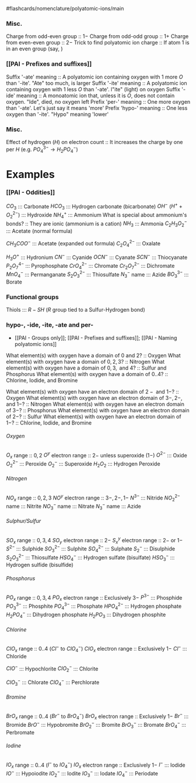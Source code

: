#flashcards/nomenclature/polyatomic-ions/main

### Misc.
Charge from odd-even group :: $1-$
Charge from odd-odd group :: $1+$
Charge from even-even group :: $2-$
Trick to find polyatomic ion charge :: If atom 1 is in an even group (say, )

### [[PAI - Prefixes and suffixes]]
Suffix '-ate' meaning :: A polyatomic ion containing oxygen with 1 more $O$ than '-ite'. "Ate" too much, is larger
Suffix '-ite' meaning :: A polyatomic ion containing oxygen with 1 less $O$ than '-ate'. l"ite" (light) on oxygen
Suffix '-ide' meaning :: A monoatomic ion that, unless it is $O$,  does not contain oxygen. "Ide", died, no oxygen left
Prefix 'per-' meaning :: One more oxygen than '-ate'. Let's just say it means 'more'
Prefix 'hypo-' meaning :: One less oxygen than '-ite'. "Hypo" meaning 'lower'
### Misc.
Effect of hydrogen ($H$) on electron count :: It increases the charge by one per $H$ (e.g. $PO_{4}^{3-} \rightarrow H_{2}PO_{4}^{-}$)
<!--SR:!2023-09-13,1,226-->

# Examples
### [[PAI - Oddities]]
$CO_{3}$ ::: Carbonate
$HCO_{3}$ ::: Hydrogen carbonate (bicarbonate)
$OH^{-}$ ($H^{+} + O_{2}^{2-}$) ::: Hydroxide
$NH_{4}^+$ ::: Ammonium
What is special about ammonium's bonds? :: They are ionic (ammonium is a cation)
$NH_{3}$ ::: Ammonia
$C_{2}H_{3}O_{2}^{-}$ ::: Acetate (normal formula)
<!--SR:!2023-09-18,6,208-->
$CH_{3}COO^{-}$ ::: Acetate (expanded out formula)
$C_{2}O_{4}^{2-}$ ::: Oxalate
<!--SR:!2023-08-06,1,230-->
$H_{3}O^{+}$ ::: Hydronium
$CN^{-}$ ::: Cyanide
$OCN^{-}$ ::: Cyanate
$SCN^{-}$ ::: Thiocyanate
$P_{2}O_{7}^{4-}$ ::: Pyrophosphate
$CrO_{4}^{2-}$ ::: Chromate
$Cr_{2}O_{7}^{2-}$ ::: Dichromate
$MnO_{4}^{-}$ ::: Permanganate
$S_{2}O_{3}^{2-}$ ::: Thiosulfate
$N_{3}^{-}$ name ::: Azide
$BO_{3}^{3-}$ ::: Borate

### Functional groups
Thiols ::: $R-SH$  ($R$ group tied to a Sulfur-Hydrogen bond)

### hypo-, -ide, -ite, -ate and per-
- [[PAI - Groups only]]; [[PAI - Prefixes and suffixes]]; [[PAI - Naming polyatomic ions]]

What element(s) with oxygen have a domain of $0 \text{ and } 2$? :: $\text{Oxygen}$
What element(s) with oxygen have a domain of $0, 2, 3$? :: $\text{Nitrogen}$
What element(s) with oxygen have a domain of $0, 3, \text{ and } 4$? :: $\text{Sulfur and Phosphorus}$
What element(s) with oxygen have a domain of $0..4$? :: $\text{Chlorine, Iodide, and Bromine}$

What element(s) with oxygen have an electron domain of $2- \text{ and } 1-$? :: $\text{Oxygen}$
What element(s) with oxygen have an electron domain of $3-, 2-, \text{ and } 1-$? :: $\text{Nitrogen}$
What element(s) with oxygen have an electron domain of $3-$? :: $\text{Phosphorus}$
What element(s) with oxygen have an electron domain of $2-$? :: $\text{Sulfur}$
What element(s) with oxygen have an electron domain of $1-$? :: $\text{Chlorine, Iodide, and Bromine}$


###### Oxygen
$O_{x}$ range :: $0, 2$
$O^{y}$ electron range :: $2-$ unless superoxide ($1-$)
$O^{2-}$ ::: Oxide 
$O_{2}^{2-}$ ::: Peroxide
$O_{2}^{-}$ ::: Superoxide
$H_{2}O_{2}$ ::: Hydrogen Peroxide
###### Nitrogen
$NO_{x}$ range :: $0, 2, 3$
$NO^{y}$ electron range :: $3-, 2-, 1-$
$N^{3-}$ ::: Nitride
$NO_{2}^{2-}$ name ::: Nitrite
$NO_{3}^{-}$ name ::: Nitrate
$N_{3}^{-}$ name ::: Azide
<!--SR:!2023-08-07,2,248-->
###### Sulphur/Sulfur
$SO_{x}$ range :: $0, 3, 4$
$SO_{y}$ electron range :: $2-$
$S^{y}_{x}$ electron range :: $2-$ or $1-$
$S^{2-}$ ::: Sulphide
$SO_{3}^{2-}$ ::: Sulphite
$SO_{4}^{2-}$ ::: Sulphate
$S_{2}^{-}$ ::: Disulphide
$S_{2}O_{3}^{2-}$ ::: Thiosulfate
$HSO_{4}^{-}$ ::: Hydrogen sulfate (bisulfate)
$HSO_{3}^{-}$ ::: Hydrogen sulfide (bisulfide)

###### Phosphorus
$PO_{x}$ range :: $0,3, 4$
$PO_{x}$ electron range :: Exclusively $3-$
$P^{3-}$ ::: Phosphide
$PO_{3}^{3-}$ ::: Phosphite
$PO_{4}^{3-}$ ::: Phosphate
$HPO_{4}^{2-}$ ::: Hydrogen phosphate
$H_2PO_{4}^{-}$ ::: Dihydrogen phosphate
$H_{2}PO_{3}$ ::: Dihydrogen phosphite

###### Chlorine
$ClO_{x}$ range :: $0..4$ ($Cl^{-}$ to $ClO^{-}_{4}$)
$ClO_{x}$ electron range :: Exclusively $1-$
$Cl^{-}$ ::: Chloride
<!--SR:!2023-08-08,3,250-->
$ClO^{-}$ ::: Hypochlorite
$ClO_{2}^{-}$ ::: Chlorite
<!--SR:!2023-11-01,50,248-->
$ClO_{3}^{-}$ ::: Chlorate 
$ClO_{4}^{-}$ ::: Perchlorate

###### Bromine
$BrO_{x}$ range :: $0..4$ ($Br^{-}$ to $BrO_{4}^{-}$)
$BrO_{x}$ electron range :: Exclusively $1-$
$Br^{-}$ ::: Bromide
$BrO^-$ ::: Hypobromite
$BrO_2^-$ ::: Bromite
$BrO_3^-$ ::: Bromate
$BrO_4^-$ ::: Perbromate

###### Iodine
$IO_{x}$ range :: $0..4$ ($I^{-}$ to $IO_{4}^{-}$)
$IO_{x}$ electron range :: Exclusively $1-$
$I^-$ ::: Iodide
$IO^-$ ::: Hypoiodite
$IO_2^-$ ::: Iodite
$IO_3^-$ ::: Iodate
$IO_4^-$ ::: Periodate
